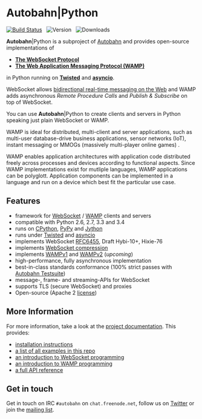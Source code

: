 # Autobahn|Python

[![Build Status](https://travis-ci.org/tavendo/AutobahnPython.png?branch=master)](https://travis-ci.org/tavendo/AutobahnPython)
&nbsp; ![Version](https://pypip.in/v/autobahn/badge.png)
&nbsp; ![Downloads](https://pypip.in/d/autobahn/badge.png)

**Autobahn**|Python is a subproject of [Autobahn](http://autobahn.ws/) and provides open-source implementations of

* **[The WebSocket Protocol](http://tools.ietf.org/html/rfc6455)**
* **[The Web Application Messaging Protocol (WAMP)](http://wamp.ws/)**

in Python running on [**Twisted**](http://twistedmatrix.com/) and [**asyncio**](http://docs.python.org/3.4/library/asyncio.html).

WebSocket allows [bidirectional real-time messaging on the Web](http://tavendo.com/blog/post/websocket-why-what-can-i-use-it/) and WAMP adds asynchronous *Remote Procedure Calls* and *Publish & Subscribe* on top of WebSocket.

You can use **Autobahn**|Python to create clients and servers in Python speaking just plain WebSocket or WAMP.

WAMP is ideal for distributed, multi-client and server applications, such as multi-user database-drive business applications, sensor networks (IoT), instant messaging or MMOGs (massively multi-player online games) .

WAMP enables application architectures with application code distributed freely across processes and devices according to functional aspects. Since WAMP implementations exist for mutliple languages, WAMP applications can be polyglott. Application components can be implemented in a language and run on a device which best fit the particular use case.


## Features

* framework for [WebSocket](http://tools.ietf.org/html/rfc6455) / [WAMP](http://wamp.ws/) clients and servers
* compatible with Python 2.6, 2.7, 3.3 and 3.4
* runs on [CPython](http://python.org/), [PyPy](http://pypy.org/) and [Jython](http://jython.org/)
* runs under [Twisted](http://twistedmatrix.com/) and [asyncio](http://docs.python.org/3.4/library/asyncio.html)
* implements WebSocket [RFC6455](http://tools.ietf.org/html/rfc6455), Draft Hybi-10+, Hixie-76
* implements [WebSocket compression](http://tools.ietf.org/html/draft-ietf-hybi-permessage-compression)
* implements [WAMPv1](http://wamp.ws/spec/) and [WAMPv2](https://github.com/tavendo/WAMP/blob/master/spec/README.md) (*upcoming*)
* high-performance, fully asynchronous implementation
* best-in-class standards conformance (100% strict passes with [Autobahn Testsuite](http://autobahn.ws/testsuite))
* message-, frame- and streaming-APIs for WebSocket
* supports TLS (secure WebSocket) and proxies
* Open-source (Apache 2 [license](https://github.com/tavendo/AutobahnPython/blob/master/LICENSE))


## More Information

For more information, take a look at the [project documentation](http://autobahn.ws/python). This provides:

* [installation instructions](http://autobahn.ws/python/installation)
* [a list of all examples in this repo](http://autobahn.ws/python/examples)
* [an introduction to WebSocket programming](http://autobahn.ws/python/websocketprogramming)
* [an introduction to WAMP programming](http://autobahn.ws/python/wampprogramming)
* [a full API reference](http://autobahn.ws/python/reference)


## Get in touch

Get in touch on IRC `#autobahn` on `chat.freenode.net`, follow us on [Twitter](https://twitter.com/autobahnws) or join the [mailing list](http://groups.google.com/group/autobahnws).
